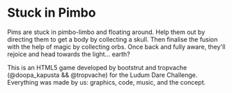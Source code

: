 # Stuck in Pimbo

Pims are stuck in pimbo-limbo and floating around. Help them out by directing them to get a body by collecting a skull. Then finalise the fusion with the help of magic by collecting orbs. Once back and fully aware, they'll rejoice and head towards the light... earth?

This is an HTML5 game developed by bootstrut and tropvache (@doopa_kapusta && @tropvache) for the Ludum Dare Challenge. Everything was made by us: graphics, code, music, and the concept. 
